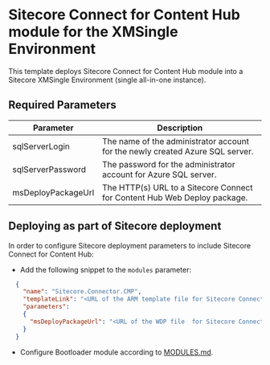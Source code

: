 # Sitecore Connect for Content Hub module for the XMSingle Environment

This template deploys Sitecore Connect for Content Hub module into a Sitecore XMSingle Environment (single all-in-one instance).

## Required Parameters

| Parameter                                 | Description
--------------------------------------------|------------------------------------------------
| sqlServerLogin                            | The name of the administrator account for the newly created Azure SQL server.
| sqlServerPassword                         | The password for the administrator account for Azure SQL server.
| msDeployPackageUrl                        | The HTTP(s) URL to a Sitecore Connect for Content Hub Web Deploy package.

## Deploying as part of Sitecore deployment

In order to configure Sitecore deployment parameters to include Sitecore Connect for Content Hub:

* Add the following snippet to the `modules` parameter:
```JSON
  {
    "name": "Sitecore.Connector.CMP",
    "templateLink": "<URL of the ARM template file for Sitecore Connect for Content Hub>",
    "parameters":
    {
      "msDeployPackageUrl": "<URL of the WDP file  for Sitecore Connect for Content Hub>"
    }
  }
```

* Configure Bootloader module according to [MODULES.md](../../MODULES.md).